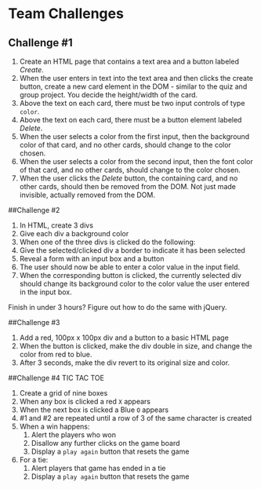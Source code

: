 # Team Challenges

## Challenge \#1 <a id="challenge-1"></a>

1. Create an HTML page that contains a text area and a button labeled *Create*.
1. When the user enters in text into the text area and then clicks the create button, create a new card element in the DOM - similar to the quiz and group project. You decide the height/width of the card.
1. Above the text on each card, there must be two input controls of type `color`.
1. Above the text on each card, there must be a button element labeled *Delete*.
1. When the user selects a color from the first input, then the background color of that card, and no other cards, should change to the color chosen.
1. When the user selects a color from the second input, then the font color of that card, and no other cards, should change to the color chosen.
1. When the user clicks the *Delete* button, the containing card, and no other cards, should then be removed from the DOM. Not just made invisible, actually removed from the DOM.

##Challenge \#2 <a id="challenge-2"></a>

1. In HTML, create 3 divs
1. Give each div a background color
1. When one of the three divs is clicked do the following:
1. Give the selected/clicked div a border to indicate it has been selected
1. Reveal a form with an input box and a button
1. The user should now be able to enter a color value in the input field.
1. When the corresponding button is clicked, the currently selected div should change its background color to the color value the user entered in the input box.

Finish in under 3 hours? Figure out how to do the same with jQuery.

##Challenge \#3 <a id="challenge-3"></a>

1. Add a red, 100px x 100px div and a button to a basic HTML page
1. When the button is clicked, make the div double in size, and change the color from red to blue.
1. After 3 seconds, make the div revert to its original size and color.

##Challenge \#4 TIC TAC TOE <a id="challenge-4"></a>
1. Create a grid of nine boxes
1. When any box is clicked a red `X` appears
1. When the next box is clicked a Blue `O` appears
1. #1 and #2 are repeated until a row of 3 of the same character is created
1. When a win happens:
    1. Alert the players who won
    1. Disallow any further clicks on the game board
    1. Display a `play again` button that resets the game
1. For a tie:
    1. Alert players that game has ended in a tie
    1. Display a `play again` button that resets the game